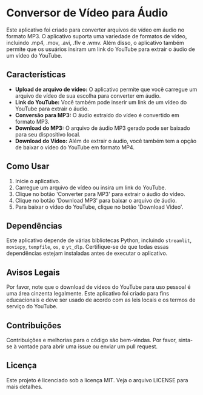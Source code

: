 # Conversor de Vídeo para Áudio

Este aplicativo foi criado para converter arquivos de vídeo em áudio no formato MP3. O aplicativo suporta uma variedade de formatos de vídeo, incluindo .mp4, .mov, .avi, .flv e .wmv. Além disso, o aplicativo também permite que os usuários insiram um link do YouTube para extrair o áudio de um vídeo do YouTube.

## Características

- **Upload de arquivo de vídeo:** O aplicativo permite que você carregue um arquivo de vídeo de sua escolha para converter em áudio.
- **Link do YouTube:** Você também pode inserir um link de um vídeo do YouTube para extrair o áudio.
- **Conversão para MP3:** O áudio extraído do vídeo é convertido em formato MP3.
- **Download do MP3:** O arquivo de áudio MP3 gerado pode ser baixado para seu dispositivo local.
- **Download do Vídeo:** Além de extrair o áudio, você também tem a opção de baixar o vídeo do YouTube em formato MP4.

## Como Usar

1. Inicie o aplicativo.
2. Carregue um arquivo de vídeo ou insira um link do YouTube.
3. Clique no botão 'Converter para MP3' para extrair o áudio do vídeo.
4. Clique no botão 'Download MP3' para baixar o arquivo de áudio.
5. Para baixar o vídeo do YouTube, clique no botão 'Download Vídeo'.

## Dependências

Este aplicativo depende de várias bibliotecas Python, incluindo `streamlit`, `moviepy`, `tempfile`, `os`, e `yt_dlp`. Certifique-se de que todas essas dependências estejam instaladas antes de executar o aplicativo.

## Avisos Legais

Por favor, note que o download de vídeos do YouTube para uso pessoal é uma área cinzenta legalmente. Este aplicativo foi criado para fins educacionais e deve ser usado de acordo com as leis locais e os termos de serviço do YouTube.

## Contribuições

Contribuições e melhorias para o código são bem-vindas. Por favor, sinta-se à vontade para abrir uma issue ou enviar um pull request.

## Licença

Este projeto é licenciado sob a licença MIT. Veja o arquivo LICENSE para mais detalhes.
